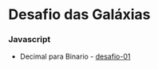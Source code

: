 # Desafio das Galáxias

### Javascript

- Decimal para Binario - [desafio-01](https://github.com/bildvitta/desafio-das-galaxias/tree/master/javascript/desafio-01)
